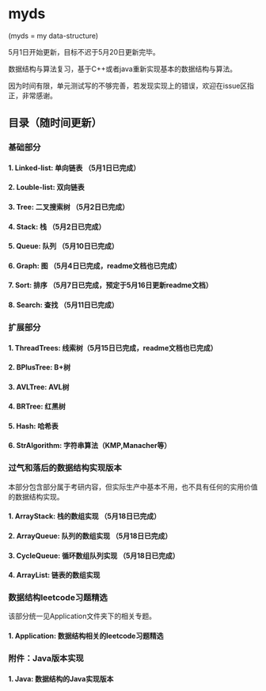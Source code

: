 # myds

(myds = my data-structure)

5月1日开始更新，目标不迟于5月20日更新完毕。

数据结构与算法复习，基于C++或者java重新实现基本的数据结构与算法。

因为时间有限，单元测试写的不够完善，若发现实现上的错误，欢迎在issue区指正，非常感谢。

## 目录（随时间更新）
### 基础部分
#### 1. Linked-list: 单向链表 （5月1日已完成）
#### 2. Louble-list: 双向链表 
#### 3. Tree: 二叉搜索树 （5月2日已完成）
#### 4. Stack: 栈 （5月2日已完成）
#### 5. Queue: 队列 （5月10日已完成）
#### 6. Graph: 图 （5月4日已完成，readme文档也已完成）
#### 7. Sort: 排序 （5月7日已完成，预定于5月16日更新readme文档）
#### 8. Search: 查找 （5月11日已完成）

### 扩展部分
#### 1. ThreadTrees: 线索树（5月15日已完成，readme文档也已完成）
#### 2. BPlusTree: B+树 
#### 3. AVLTree: AVL树 
#### 4. BRTree: 红黑树
#### 5. Hash: 哈希表 
#### 6. StrAlgorithm: 字符串算法（KMP,Manacher等）  

### 过气和落后的数据结构实现版本
本部分包含部分属于考研内容，但实际生产中基本不用，也不具有任何的实用价值的数据结构实现。
#### 1. ArrayStack: 栈的数组实现 （5月18日已完成）
#### 2. ArrayQueue: 队列的数组实现 （5月18日已完成）
#### 3. CycleQueue: 循环数组队列实现 （5月18日已完成）
#### 4. ArrayList: 链表的数组实现


### 数据结构leetcode习题精选

该部分统一见Application文件夹下的相关专题。
#### 1. Application: 数据结构相关的leetcode习题精选

### 附件：Java版本实现
#### 1. Java: 数据结构的Java实现版本
 
